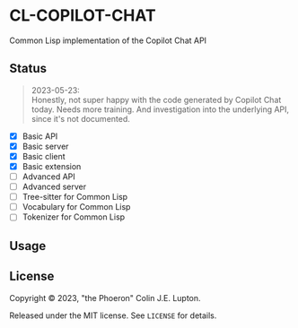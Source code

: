 # CL-COPILOT-CHAT

Common Lisp implementation of the Copilot Chat API

## Status

> 2023-05-23:  
> Honestly, not super happy with the code generated by Copilot Chat today. Needs more training. And investigation into the underlying API, since it's not documented.

- [x] Basic API
- [x] Basic server
- [x] Basic client
- [x] Basic extension
- [ ] Advanced API
- [ ] Advanced server
- [ ] Tree-sitter for Common Lisp
- [ ] Vocabulary for Common Lisp
- [ ] Tokenizer for Common Lisp

## Usage

## License

Copyright &copy; 2023, "the Phoeron" Colin J.E. Lupton.

Released under the MIT license. See `LICENSE` for details.